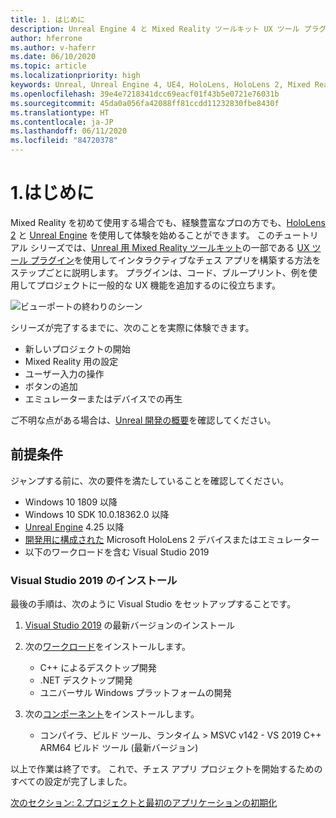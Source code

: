 ```yaml
---
title: 1. はじめに
description: Unreal Engine 4 と Mixed Reality ツールキット UX ツール プラグインを使用して簡単なチェス アプリを構築するためのチュートリアル シリーズのパート 6 の 1
author: hferrone
ms.author: v-haferr
ms.date: 06/10/2020
ms.topic: article
ms.localizationpriority: high
keywords: Unreal, Unreal Engine 4, UE4, HoloLens, HoloLens 2, Mixed Reality, チュートリアル, 入門, mrtk, uxt, UX ツール, ドキュメント
ms.openlocfilehash: 39e4e7218341dcc69eacf01f43b5e0721e76031b
ms.sourcegitcommit: 45da0a056fa42088ff81ccdd11232830fbe8430f
ms.translationtype: HT
ms.contentlocale: ja-JP
ms.lasthandoff: 06/11/2020
ms.locfileid: "84720378"
---
```

# <a name="1-getting-started"></a>1.はじめに

Mixed Reality を初めて使用する場合でも、経験豊富なプロの方でも、[HoloLens 2](https://docs.microsoft.com/windows/mixed-reality/) と [Unreal Engine](https://www.unrealengine.com/en-US/) を使用して体験を始めることができます。 このチュートリアル シリーズでは、[Unreal 用 Mixed Reality ツールキット](https://github.com/microsoft/MixedRealityToolkit-Unreal)の一部である [UX ツール プラグイン](https://github.com/microsoft/MixedReality-UXTools-Unreal)を使用してインタラクティブなチェス アプリを構築する方法をステップごとに説明します。 プラグインは、コード、ブループリント、例を使用してプロジェクトに一般的な UX 機能を追加するのに役立ちます。 

![ビューポートの終わりのシーン](images/unreal-uxt/5-endscene.PNG)

シリーズが完了するまでに、次のことを実際に体験できます。
* 新しいプロジェクトの開始
* Mixed Reality 用の設定
* ユーザー入力の操作
* ボタンの追加
* エミュレーターまたはデバイスでの再生

ご不明な点がある場合は、[Unreal 開発の概要](https://docs.microsoft.com/windows/mixed-reality/unreal-development-overview)を確認してください。

## <a name="prerequisites"></a>前提条件
ジャンプする前に、次の要件を満たしていることを確認してください。
* Windows 10 1809 以降
* Windows 10 SDK 10.0.18362.0 以降
* [Unreal Engine](https://www.unrealengine.com/en-US/get-now) 4.25 以降
* [開発用に構成された](using-visual-studio.md#enabling-developer-mode) Microsoft HoloLens 2 デバイスまたはエミュレーター
* 以下のワークロードを含む Visual Studio 2019

### <a name="installing-visual-studio-2019"></a>Visual Studio 2019 のインストール
最後の手順は、次のように Visual Studio をセットアップすることです。
1. [Visual Studio 2019](https://visualstudio.microsoft.com/downloads/) の最新バージョンのインストール
2. 次の[ワークロード](https://docs.microsoft.com/visualstudio/install/modify-visual-studio?view=vs-2019#modify-workloads)をインストールします。
    * C++ によるデスクトップ開発
    * .NET デスクトップ開発
    * ユニバーサル Windows プラットフォームの開発

3. 次の[コンポーネント](https://docs.microsoft.com/visualstudio/install/modify-visual-studio?view=vs-2019#modify-individual-components)をインストールします。
    * コンパイラ、ビルド ツール、ランタイム > MSVC v142 - VS 2019 C++ ARM64 ビルド ツール (最新バージョン)

以上で作業は終了です。 これで、チェス アプリ プロジェクトを開始するためのすべての設定が完了しました。

[次のセクション: 2.プロジェクトと最初のアプリケーションの初期化](unreal-uxt-ch2.md)